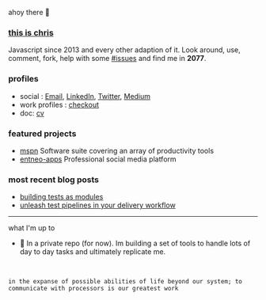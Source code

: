 ahoy there 👋<br>

### [this is chris](https://github.com/chrisenitan)

Javascript since 2013 and every other adaption of it. Look around, use, comment, fork, help with some [#issues](https://github.com/issues?q=is%3Aopen+is%3Aissue+author%3Achrisenitan+archived%3Afalse+is%3Apublic) and find me in **2077**.

### profiles
- social : [Email](mailto:enitanchris@gmail.com), [LinkedIn](https://www.linkedin.com/in/chrisenitan/), [Twitter](https://twitter.com/chris_enitan), [Medium](https://medium.com/@chrisenitan)
- work profiles : [checkout](https://github.com/chris-enitan-cko)
- doc: [cv](http://bit.ly/2ZS0i0i)

### featured projects
- [mspn](https://github.com/chrisenitan/mspn) Software suite covering an array of productivity tools
- [entneo-apps](https://github.com/entneo/entneo-apps) Professional social media platform

### most recent blog posts
- [building tests as modules](https://medium.com/checkout-com-techblog/building-tests-as-modules-572eb0faffbe)
- [unleash test pipelines in your delivery workflow](https://medium.com/@chrisenitan/unleash-test-pipelines-in-your-delivery-workflow-s-3f94a04c765b)


---
what I'm up to

- 🌱 In a private repo (for now). Im building a set of tools to handle lots of day to day tasks and ultimately replicate me.
<br>

`in the expanse of possible abilities of life beyond our system; to communicate with processors is our greatest work`
